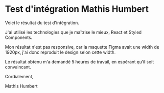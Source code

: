# Test d'intégration Mathis Humbert

Voici le résultat du test d'intégration.

J'ai utilisé les technologies que je maîtrise le mieux, React et Styled Components.

Mon résultat n'est pas responsive, car la maquette Figma avait une width de 1920px, j'ai donc reproduit le design selon cette width.

Le résultat obtenu m'a demandé 5 heures de travail, en espérant qu'il soit convaincant.

Cordialement,

Mathis Humbert
